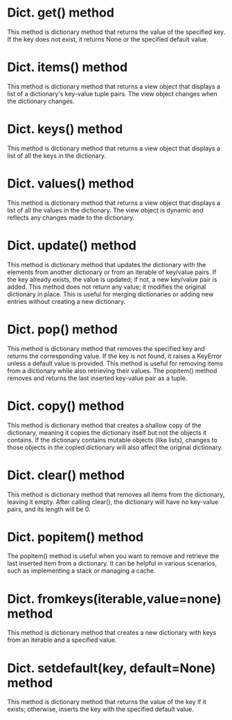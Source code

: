 # Dict. get() method
This method is dictionary method that returns the value of the specified key.
If the key does not exist, it returns None or the specified default value.
# Dict. items() method
This method is dictionary method that returns a view object that displays a list of a dictionary's key-value tuple pairs.
The view object changes when the dictionary changes.
# Dict. keys() method
This method is dictionary method that returns a view object that displays a list of all the keys in the dictionary.
# Dict. values() method
This method is dictionary method that returns a view object that displays a list of all the values in the dictionary.
The view object is dynamic and reflects any changes made to the dictionary.
# Dict. update() method
This method is dictionary method that updates the dictionary with the elements from another dictionary or from an iterable of key/value pairs.
If the key already exists, the value is updated; if not, a new key/value pair is added.
This method does not return any value; it modifies the original dictionary in place.
This is useful for merging dictionaries or adding new entries without creating a new dictionary.
# Dict. pop() method
This method is dictionary method that removes the specified key and returns the corresponding value.
If the key is not found, it raises a KeyError unless a default value is provided.
This method is useful for removing items from a dictionary while also retrieving their values.
The popitem() method removes and returns the last inserted key-value pair as a tuple.
# Dict. copy() method
This method is dictionary method that creates a shallow copy of the dictionary, meaning it copies the dictionary itself but not the objects it contains.
If the dictionary contains mutable objects (like lists), changes to those objects in the copied dictionary will also affect the original dictionary.
# Dict. clear() method
This method is dictionary method that removes all items from the dictionary, leaving it empty.
After calling clear(), the dictionary will have no key-value pairs, and its length will be 0. 
# Dict. popitem() method
The popitem() method is useful when you want to remove and retrieve the last inserted item from a dictionary.
It can be helpful in various scenarios, such as implementing a stack or managing a cache.
# Dict. fromkeys(iterable,value=none) method
This method is dictionary method that creates a new dictionary with keys from an iterable and a specified value.
# Dict. setdefault(key, default=None) method
This method is dictionary method that returns the value of the key if it exists; otherwise, inserts the key with the specified default value.